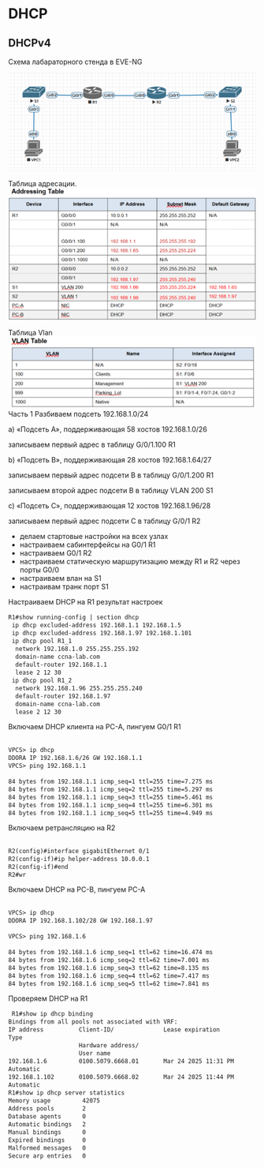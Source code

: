 # DHCP
## DHCPv4
Схема лабараторного стенда в EVE-NG

![](схема4.png)

Таблица адресации.
![](adressing_table_v4.png)

Таблица Vlan
![](vlan_v4.png)
Часть 1
 Разбиваем подсеть 192.168.1.0/24

 a) «Подсеть A», поддерживающая 58 хостов
 192.168.1.0/26 

записываем первый адрес в таблицу G/0/1.100 R1 

 b) «Подсеть B», поддерживающая 28 хостов 
  192.168.1.64/27 


записываем первый адрес подсети B в таблицу G/0/1.200 R1

записываем второй адрес подсети B в таблицу  VLAN 200 S1

 с) «Подсеть C», поддерживающая 12 хостов
 192.168.1.96/28

 записываем первый адрес подсети С в таблицу G/0/1 R2

- делаем стартовые настройки на всех узлах
- настраиваем сабинтерфейсы на G0/1 R1
- настраиваем G0/1 R2
- настраиваем статическую маршрутизацию между R1 и R2 через порты G0/0
- настраиваем влан на S1 
- настраивам транк порт S1

Настраиваем DHCP на R1 результат настроек
 <pre><code>R1#show running-config | section dhcp   
 ip dhcp excluded-address 192.168.1.1 192.168.1.5  
 ip dhcp excluded-address 192.168.1.97 192.168.1.101
 ip dhcp pool R1_1
  network 192.168.1.0 255.255.255.192
  domain-name ccna-lab.com
  default-router 192.168.1.1
  lease 2 12 30
 ip dhcp pool R1_2
  network 192.168.1.96 255.255.255.240
  default-router 192.168.1.97
  domain-name ccna-lab.com
  lease 2 12 30
</code></pre>

Включаем DHCP клиента на PC-A, пингуем G0/1 R1
<pre><code> 
VPCS> ip dhcp
DDORA IP 192.168.1.6/26 GW 192.168.1.1
VPCS> ping 192.168.1.1

84 bytes from 192.168.1.1 icmp_seq=1 ttl=255 time=7.275 ms
84 bytes from 192.168.1.1 icmp_seq=2 ttl=255 time=5.297 ms
84 bytes from 192.168.1.1 icmp_seq=3 ttl=255 time=5.461 ms
84 bytes from 192.168.1.1 icmp_seq=4 ttl=255 time=6.301 ms
84 bytes from 192.168.1.1 icmp_seq=5 ttl=255 time=4.949 ms
</code></pre>

Включаем ретрансляцию на R2 
<pre><code> 
R2(config)#interface gigabitEthernet 0/1
R2(config-if)#ip helper-address 10.0.0.1
R2(config-if)#end
R2#wr
</code></pre>
Включаем DHCP на PC-B, пингуем PC-A
<pre><code> 
VPCS> ip dhcp
DDORA IP 192.168.1.102/28 GW 192.168.1.97

VPCS> ping 192.168.1.6

84 bytes from 192.168.1.6 icmp_seq=1 ttl=62 time=16.474 ms
84 bytes from 192.168.1.6 icmp_seq=2 ttl=62 time=7.001 ms
84 bytes from 192.168.1.6 icmp_seq=3 ttl=62 time=8.135 ms
84 bytes from 192.168.1.6 icmp_seq=4 ttl=62 time=7.417 ms
84 bytes from 192.168.1.6 icmp_seq=5 ttl=62 time=7.841 ms
</code></pre>

Проверяем DHCP на R1
<pre><code> R1#show ip dhcp binding
Bindings from all pools not associated with VRF:
IP address          Client-ID/              Lease expiration        Type
                    Hardware address/
                    User name
192.168.1.6         0100.5079.6668.01       Mar 24 2025 11:31 PM    Automatic
192.168.1.102       0100.5079.6668.02       Mar 24 2025 11:44 PM    Automatic
R1#show ip dhcp server statistics
Memory usage         42075
Address pools        2
Database agents      0
Automatic bindings   2
Manual bindings      0
Expired bindings     0
Malformed messages   0
Secure arp entries   0
</code></pre>